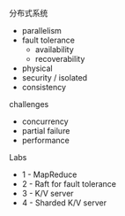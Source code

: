 



分布式系统

* parallelism 
* fault tolerance
  * availability
  * recoverability
* physical
* security / isolated
* consistency



challenges

* concurrency
* partial failure
* performance





Labs

* 1 - MapReduce
* 2 - Raft for fault tolerance
* 3 - K/V server
* 4 - Sharded K/V server





